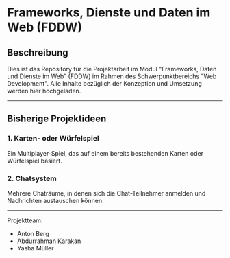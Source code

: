 # Frameworks, Dienste und Daten im Web (FDDW)

## Beschreibung
Dies ist das Repository für die Projektarbeit im Modul "Frameworks, Daten und Dienste im Web" (FDDW) im Rahmen des Schwerpunktbereichs "Web Development". Alle Inhalte bezüglich der Konzeption und Umsetzung werden hier hochgeladen. 

***

## Bisherige Projektideen

### 1. Karten- oder Würfelspiel
Ein Multiplayer-Spiel, das auf einem bereits bestehenden Karten oder Würfelspiel basiert.

### 2. Chatsystem
Mehrere Chaträume, in denen sich die Chat-Teilnehmer anmelden und Nachrichten austauschen können.

***

Projektteam: 
* Anton Berg 
* Abdurrahman Karakan
* Yasha Müller

